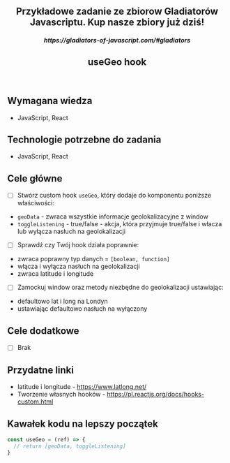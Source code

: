 <h2 align="center">Przykładowe zadanie ze zbiorow Gladiatorów Javascriptu. Kup nasze zbiory już dziś!</h2>
<h5 align="center">https://gladiators-of-javascript.com/#gladiators</h5>

<h2 align="center">useGeo hook</h2>

<br>

## Wymagana wiedza

- JavaScript, React


## Technologie potrzebne do zadania

- JavaScript, React

## Cele główne
* [ ] Stwórz custom hook `useGeo`, który dodaje do komponentu poniższe właściwości:
- `geoData` - zwraca wszystkie informacje geolokalizacyjne z window
- `toggleListening` - true/false - akcja, która przyjmuje true/false i włacza lub wyłącza nasłuch na geolokalizacji

* [ ] Sprawdź czy Twój hook działa poprawnie:
- zwraca poprawny typ danych = `[boolean, function]`
- włącza i wyłącza nasłuch na geolokalizacji
- zwraca latitude i longitude

* [ ] Zamockuj window oraz metody niezbędne do geolokalizacji ustawiając:
- defaultowo lat i long na Londyn
- ustawiając defaultowo nasłuch na wyłączony

## Cele dodatkowe
* [ ] Brak

## Przydatne linki
- latitude i longitude - https://www.latlong.net/
- Tworzenie własnych hooków - https://pl.reactjs.org/docs/hooks-custom.html

## Kawałek kodu na lepszy początek
```javascript
const useGeo = (ref) => {
  // return [geoData, toggleListening]
}
```

